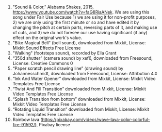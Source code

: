 1. "Sound & Color," Alabama Shakes, 2015, https://www.youtube.com/watch?v=faG8RiaANek. We are using this song under Fair Use because 1) we are using it for non-profit purposes, 2) we are only using the first minute or so and have edited it by changing the pitch at certain parts, reversing parts of it, and making use of cuts, and 3) we do not foresee our use having significant (if any) effect on the original work's value.
2. "Bike Magical Bell" (bell sound), downloaded from Mixkit, License: Mixkit Sound Effects Free License
3. "Walking" (footsteps sound), recorded by Ella Grant
4. “350d shutter” (camera sound) by xef6, downloaded from Freesound, License: Creative Commons 0
5. “Paper scratch pencil drawing line” (drawing sound) by Johannesschmidt, downloaded from Freesound, License: Attribution 4.0
6. “Ink And Water Opener” downloaded from Mixkit, License: Mixkit Video Templates Free License
7. “Twist And Fill Transition” downloaded from Mixkit, License: Mixkit Video Templates Free License
8. “Splash Transition from bottom” downloaded from Mixkit, License: Mixkit Video Templates Free License
8. “Rotating Liquid Transition” downloaded from Mixkit, License: Mixkit Video Templates Free License
10. Rainbow lava (https://pixabay.com/videos/wave-lava-color-colorful-fire-91592/), Pixabay license
 



